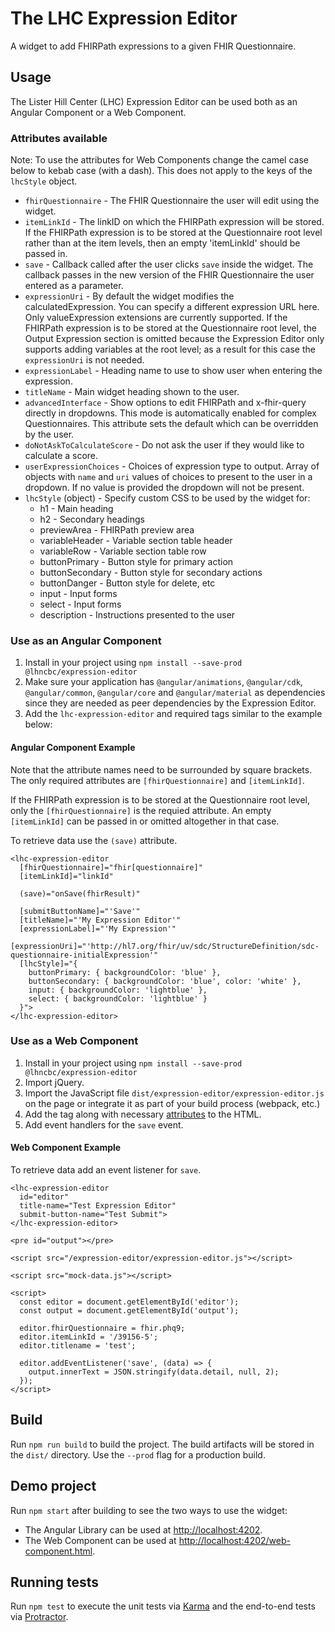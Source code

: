# The LHC Expression Editor

A widget to add FHIRPath expressions to a given FHIR Questionnaire.

## Usage

The Lister Hill Center (LHC) Expression Editor can be used both as an Angular
Component or a Web Component.

### Attributes available <a name="attributes-available"></a>

Note: To use the attributes for Web Components change the camel case below to
kebab case (with a dash). This does not apply to the keys of the `lhcStyle`
object.

* `fhirQuestionnaire` - The FHIR Questionnaire the user will edit using the
  widget.
* `itemLinkId` - The linkID on which the FHIRPath expression will be stored.
  If the FHIRPath expression is to be stored at the Questionnaire root level
  rather than at the item levels, then an empty 'itemLinkId' should be passed in.
* `save` - Callback called after the user clicks `save` inside the widget.
  The callback passes in the new version of the FHIR Questionnaire the user
  entered as a parameter.
* `expressionUri` - By default the widget modifies the calculatedExpression.
  You can specify a different expression URL here. Only valueExpression
  extensions are currently supported. If the FHIRPath expression is to be 
  stored at the Questionnaire root level, the Output Expression section is
  omitted because the Expression Editor only supports adding variables at the root level;
  as a result for this case the `expressionUri` is not needed.
* `expressionLabel` - Heading name to use to show user when entering the
  expression.
* `titleName` - Main widget heading shown to the user.
* `advancedInterface` - Show options to edit FHIRPath and x-fhir-query directly
  in dropdowns. This mode is automatically enabled for complex Questionnaires.
  This attribute sets the default which can be overridden by the user.
* `doNotAskToCalculateScore` - Do not ask the user if they would like to
  calculate a score.
* `userExpressionChoices` - Choices of expression type to output. Array of
  objects with `name` and `uri` values of choices to present to the user in a
  dropdown. If no value is provided the dropdown will not be present.
* `lhcStyle` (object) - Specify custom CSS to be used by the widget for:
  * h1 - Main heading
  * h2 - Secondary headings
  * previewArea - FHIRPath preview area
  * variableHeader - Variable section table header
  * variableRow - Variable section table row
  * buttonPrimary - Button style for primary action
  * buttonSecondary - Button style for secondary actions
  * buttonDanger - Button style for delete, etc
  * input - Input forms
  * select - Input forms
  * description - Instructions presented to the user

### Use as an Angular Component

1. Install in your project using `npm install --save-prod @lhncbc/expression-editor`
2. Make sure your application has `@angular/animations`, `@angular/cdk`,
   `@angular/common`, `@angular/core` and `@angular/material` as dependencies
   since they are needed as peer dependencies by the Expression Editor.
3. Add the `lhc-expression-editor` and required tags similar to the example below:

#### Angular Component Example

Note that the attribute names need to be surrounded by square brackets.
The only required attributes are `[fhirQuestionnaire]` and `[itemLinkId]`.

If the FHIRPath expression is to be stored at the Questionnaire root level,
only the `[fhirQuestionnaire]` is the requied attribute. An empty `[itemLinkId]`
can be passed in or omitted altogether in that case. 

To retrieve data use the `(save)` attribute.

    <lhc-expression-editor
      [fhirQuestionnaire]="fhir[questionnaire]"
      [itemLinkId]="linkId"

      (save)="onSave(fhirResult)"
  
      [submitButtonName]="'Save'"
      [titleName]="'My Expression Editor'"
      [expressionLabel]="'My Expression'"
      [expressionUri]="'http://hl7.org/fhir/uv/sdc/StructureDefinition/sdc-questionnaire-initialExpression'"
      [lhcStyle]="{
        buttonPrimary: { backgroundColor: 'blue' },
        buttonSecondary: { backgroundColor: 'blue', color: 'white' },
        input: { backgroundColor: 'lightblue' },
        select: { backgroundColor: 'lightblue' }
      }">
    </lhc-expression-editor>

### Use as a Web Component

1. Install in your project using `npm install --save-prod @lhncbc/expression-editor`
2. Import jQuery.
4. Import the JavaScript file `dist/expression-editor/expression-editor.js` on the page or integrate it as
  part of your build process (webpack, etc.)
5. Add the <lhc-expression-editor> tag along with necessary [attributes](#attributes-available) to the HTML.
6. Add event handlers for the `save` event.

#### Web Component Example

To retrieve data add an event listener for `save`.

    <lhc-expression-editor
      id="editor"
      title-name="Test Expression Editor"
      submit-button-name="Test Submit">
    </lhc-expression-editor>
    
    <pre id="output"></pre>
    
    <script src="/expression-editor/expression-editor.js"></script>
    
    <script src="mock-data.js"></script>
    
    <script>
      const editor = document.getElementById('editor');
      const output = document.getElementById('output');
    
      editor.fhirQuestionnaire = fhir.phq9;
      editor.itemLinkId = '/39156-5';
      editor.titlename = 'test';
    
      editor.addEventListener('save', (data) => {
        output.innerText = JSON.stringify(data.detail, null, 2);
      });
    </script>

## Build

Run `npm run build` to build the project. The build artifacts will be stored
in the `dist/` directory. Use the `--prod` flag for a production build.

## Demo project

Run `npm start` after building to see the two ways to use the widget:

* The Angular Library can be used at [http://localhost:4202](http://localhost:4202).
* The Web Component can be used at [http://localhost:4202/web-component.html](http://localhost:4202/web-component.html).

## Running tests

Run `npm test` to execute the unit tests via [Karma](https://karma-runner.github.io)
and the end-to-end tests via [Protractor](http://www.protractortest.org/).
